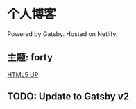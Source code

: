 # 个人博客
Powered by Gatsby.
Hosted on Netlify.

## 主题: forty

[HTML5 UP](https://html5up.net/forty)

## TODO: Update to Gatsby v2